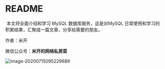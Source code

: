 # README

​		本文将全面介绍和学习 MySQL 数据库服务，这是对MySQL 日常使用和学习的积累结果，汇聚成一篇文章，分享给需要的朋友。



作者：米开

微信公众号：**米开的网络私房菜** 

<img src="https://gitee.com/Jackpotsss/pic_go/raw/master/img/QRcode.png" alt="image-20200715095229689"  />

